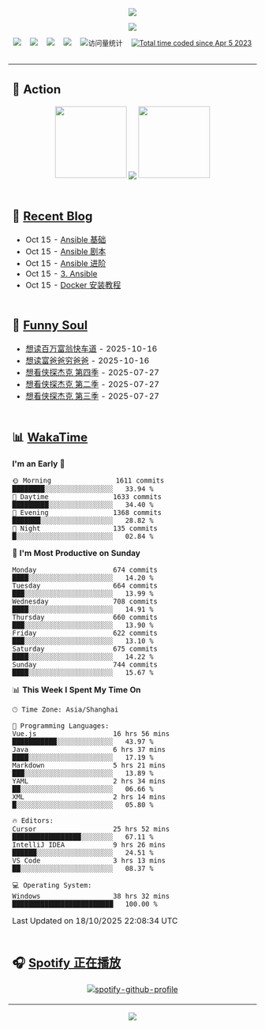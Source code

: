<div align="center">

<img src="https://capsule-render.vercel.app/api?type=waving&color=timeGradient&height=300&&section=header&text=HI%20THERE!&fontSize=90&fontAlign=50&fontAlignY=30&desc=I%E2%80%99m%20@LI%20SIR%20%F0%9F%91%8B&descAlign=50&descSize=30&descAlignY=60&animation=twinkling" />

<div align="center">

  <!-- knock code pictures 敲代码的图片 -->
  <img order-radius="100px" src="https://img.lisir.cc/image/my/001.gif"><br>

  <!-- profile logo 个人资料徽标 -->
  <div align="center">
    <a href="https://lisir.cc/" title="点击跳转"><img src="https://img.shields.io/badge/Blog-%E4%B8%AA%E4%BA%BA%E5%8D%9A%E5%AE%A2-red"></a>&emsp;
    <a href="https://photo.lisir.cc/" title="点击跳转"><img src="https://img.shields.io/badge/Photo-%E6%97%B6%E5%85%89%E7%9B%B8%E5%86%8C-blue"></a>&emsp;
    <a href="https://cloud.lisir.cc/" title="点击跳转"><img src="https://img.shields.io/badge/Cloud%20Disk-%E6%88%91%E7%9A%84%E4%BA%91%E7%9B%98-green"></a>&emsp;
    <a href="https://nz.lisir.cc/" title="点击跳转"><img src="https://img.shields.io/badge/%E5%93%AA%E5%90%92-%E7%9B%91%E6%8E%A7%E9%9D%A2%E6%9D%BF-blueviolet"></a>&emsp;
    <!-- visitor -->
    <img src="https://komarev.com/ghpvc/?username=wkwbk&label=Views&color=orange&style=flat" alt="访问量统计" />&emsp;
    <a href="https://wakatime.com/@2237354f-824a-4472-ae76-c1eca96c8908"><img src="https://wakatime.com/badge/user/2237354f-824a-4472-ae76-c1eca96c8908.svg" alt="Total time coded since Apr 5 2023" /></a>
  </div>

</div>

<br>

<div align="center">

<table>

<tr><td>

## 🚀 Action

<!-- github-readme-streak-stats 连续提交代码天数记录 -->
<div align="center">
  <img width="145" src="https://img.lisir.cc/image/my/002.png">
  <img align="center" src="https://github-readme-stats.vercel.app/api?username=wkwbk&show_icons=true&theme=transparent">
  <img width="145" src="https://img.lisir.cc/image/my/001.png">
</div>

<br>

</td></tr>

<tr><td>

<!-- 近期博客 -->
## 📃 [Recent Blog](https://lisir.cc/)

<!-- feed start -->
- Oct 15 - [Ansible 基础](https://lisir.cc/Notes/DevOps/Ansible/00.Ansible-基础)
- Oct 15 - [Ansible 剧本](https://lisir.cc/Notes/DevOps/Ansible/01.Ansible-剧本)
- Oct 15 - [Ansible 进阶](https://lisir.cc/Notes/DevOps/Ansible/02.Ansible-进阶)
- Oct 15 - [3. Ansible](https://lisir.cc/Notes/DevOps/Ansible/)
- Oct 15 - [Docker 安装教程](https://lisir.cc/Notes/DevOps/Docker/00.Docker-安装教程)
<!-- feed end -->

</td></tr>

<tr><td>

<!-- 豆瓣 -->
## 🤾 [Funny Soul](https://movie.douban.com/people/li778057151)

<!-- START_SECTION:douban -->
* <a href='https://book.douban.com/subject/27041645/' target='_blank'>想读百万富翁快车道</a> - 2025-10-16
* <a href='https://book.douban.com/subject/27153484/' target='_blank'>想读富爸爸穷爸爸</a> - 2025-10-16
* <a href='https://movie.douban.com/subject/37067733/' target='_blank'>想看侠探杰克 第四季</a> - 2025-07-27
* <a href='https://movie.douban.com/subject/35763119/' target='_blank'>想看侠探杰克 第二季</a> - 2025-07-27
* <a href='https://movie.douban.com/subject/36670568/' target='_blank'>想看侠探杰克 第三季</a> - 2025-07-27
<!-- END_SECTION:douban -->

</td></tr>

<tr><td>

<!-- wakatime 统计 -->
## 📊 [WakaTime](https://wakatime.com/@wkwbk)

<!--START_SECTION:waka-->
**I'm an Early 🐤** 

```text
🌞 Morning                1611 commits        ████████░░░░░░░░░░░░░░░░░   33.94 % 
🌆 Daytime                1633 commits        █████████░░░░░░░░░░░░░░░░   34.40 % 
🌃 Evening                1368 commits        ███████░░░░░░░░░░░░░░░░░░   28.82 % 
🌙 Night                  135 commits         █░░░░░░░░░░░░░░░░░░░░░░░░   02.84 % 
```
📅 **I'm Most Productive on Sunday** 

```text
Monday                   674 commits         ████░░░░░░░░░░░░░░░░░░░░░   14.20 % 
Tuesday                  664 commits         ███░░░░░░░░░░░░░░░░░░░░░░   13.99 % 
Wednesday                708 commits         ████░░░░░░░░░░░░░░░░░░░░░   14.91 % 
Thursday                 660 commits         ███░░░░░░░░░░░░░░░░░░░░░░   13.90 % 
Friday                   622 commits         ███░░░░░░░░░░░░░░░░░░░░░░   13.10 % 
Saturday                 675 commits         ████░░░░░░░░░░░░░░░░░░░░░   14.22 % 
Sunday                   744 commits         ████░░░░░░░░░░░░░░░░░░░░░   15.67 % 
```


📊 **This Week I Spent My Time On** 

```text
🕑︎ Time Zone: Asia/Shanghai

💬 Programming Languages: 
Vue.js                   16 hrs 56 mins      ███████████░░░░░░░░░░░░░░   43.97 % 
Java                     6 hrs 37 mins       ████░░░░░░░░░░░░░░░░░░░░░   17.19 % 
Markdown                 5 hrs 21 mins       ███░░░░░░░░░░░░░░░░░░░░░░   13.89 % 
YAML                     2 hrs 34 mins       ██░░░░░░░░░░░░░░░░░░░░░░░   06.66 % 
XML                      2 hrs 14 mins       █░░░░░░░░░░░░░░░░░░░░░░░░   05.80 % 

🔥 Editors: 
Cursor                   25 hrs 52 mins      █████████████████░░░░░░░░   67.11 % 
IntelliJ IDEA            9 hrs 26 mins       ██████░░░░░░░░░░░░░░░░░░░   24.51 % 
VS Code                  3 hrs 13 mins       ██░░░░░░░░░░░░░░░░░░░░░░░   08.37 % 

💻 Operating System: 
Windows                  38 hrs 32 mins      █████████████████████████   100.00 % 
```


 Last Updated on 18/10/2025 22:08:34 UTC
<!--END_SECTION:waka-->

</td></tr>

<tr><td>

## 🎧 [Spotify 正在播放](https://open.spotify.com/user/31s4ftvnfnus65uynvxmxu7rkfom)

<div align="center">

  [![spotify-github-profile](https://spotify-github-profile.kittinanx.com/api/view?uid=31s4ftvnfnus65uynvxmxu7rkfom&cover_image=true&theme=default&show_offline=true&background_color=121212&interchange=true&bar_color_cover=true)](https://spotify-github-profile.kittinanx.com/api/view?uid=31s4ftvnfnus65uynvxmxu7rkfom&redirect=true)

</div>

</td></tr>

</table>

</div>

<img src="https://capsule-render.vercel.app/api?type=waving&color=timeGradient&height=300&&section=footer&text=THE%20END!&fontSize=90&fontAlign=50&fontAlignY=70&desc=Hope%20your%20program%20is%20bug-free!&descAlign=50&descSize=30&descAlignY=40&animation=twinkling" />

</div>
